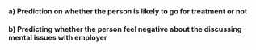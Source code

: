 ####  a) Prediction on whether the person is likely to go for treatment or not
####  b) Predicting whether the person feel negative about the discussing mental issues with employer
